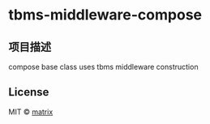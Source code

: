 # tbms-middleware-compose
## 项目描述
compose base class uses tbms middleware construction

## License

MIT © [matrix]()


[npm-image]: https://badge.fury.io/js/generator-react-workflow.svg
[npm-url]: https://npmjs.org/package/generator-react-workflow
[travis-image]: https://travis-ci.org/dkypooh/generator-react-workflow.svg?branch=master
[travis-url]: https://travis-ci.org/dkypooh/generator-react-workflow
[daviddm-image]: https://david-dm.org/dkypooh/generator-react-workflow.svg?theme=shields.io
[daviddm-url]: https://david-dm.org/dkypooh/generator-react-workflow
[coveralls-image]: https://coveralls.io/repos/dkypooh/generator-react-workflow/badge.svg
[coveralls-url]: https://coveralls.io/r/dkypooh/generator-react-workflow
